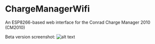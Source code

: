 # ChargeManagerWifi
An ESP8266-based web interface for the Conrad Charge Manager 2010 (CM2010)

Beta version screenshot:
![alt text](https://mikrosol.de/images/dev/cm2010wifi.png)

